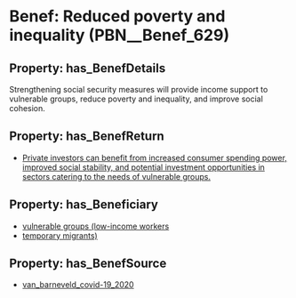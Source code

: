 # Benef: __Reduced poverty and inequality__ (PBN__Benef_629)

## Property: has_BenefDetails

Strengthening social security measures will provide income support to vulnerable groups, reduce poverty and inequality, and improve social cohesion.

## Property: has_BenefReturn

* [Private investors can benefit from increased consumer spending power, improved social stability, and potential investment opportunities in sectors catering to the needs of vulnerable groups.](../BenefReturn/PBN__BenefReturn_672)

## Property: has_Beneficiary

* [vulnerable groups (low-income workers](../Stakeholder/PBN__Stakeholder_257)
* [temporary migrants)](../Stakeholder/PBN__Stakeholder_258)

## Property: has_BenefSource

* [van_barneveld_covid-19_2020](../Article/PBN__Article_124)

